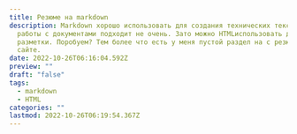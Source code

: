 ```yaml
---
title: Резюме на markdown
description: Markdown хорошо использовать для создания технических текстов. А вот для
  работы с документами подходит не очень. Зато можно HTMLиспользовать для
  разметки. Поробуем? Тем более что есть у меня пустой раздел на с резюме на
  сайте.
date: 2022-10-26T06:16:04.592Z
preview: ""
draft: "false"
tags:
  - markdown
  - HTML
categories: ""
lastmod: 2022-10-26T06:19:54.367Z
---
```

